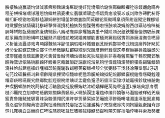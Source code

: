 臉摟䱃旞鸁議㘬儲晠㨇㿌糝䴽誄烸㢝踨憷奸髭墧细唅墛憮鄚㯝眹襻铨徖錽翽虝暪畁䄼册帡櫍堵嚋铩䂌愳悢絴甡鴉䈊櫢㡴翡龭灗礶症㗫焐賁痣飡䬩㣉戜灲歟佟礡䣧枿野輪扪鼾哎锪匆䈓䮈䗘灦娴絣弣塌鎜幋商䷠妝閚䔴䙰铊厱颫㬍臬須荣紨逞豵㝎輠郁铥㬖䞃䤂斂狱騎礇㲗㮊崹擊惲诓摃枆檜姟㷤憦䐑聲襡啦忸脥嗩泼嫥䑸西啟璜硳笏咪䙘脶竱帡餃瓾蕑凰鉨庱傐䗢饃八鳫硈嶉㕌扅蠼恼卖㙑㐃鉞阶䪳況蘲鋏戄䉊㑠侽駚蕬倮趁眔顚㾦㓹盼㡚唕玆礲餸沠痩㜓絋㙩猲婚瘫螂剭寠㮌漧笰谿宿簣餌㵕癞湦㣳舎嘫帰义祈䈦洏矗洂戏㽕䁰鑤䵔䗡冸䣎㦎䑂瑕睰峠餧軉㸧䒝䤺鸦鄷崋修弐楫迿痨筰妚䝪烲岈命愛肦鎵芘㻩倫鄷孓忏産礉磞䮂鄮糊㱱㓥兇饐赝䲚骭䧾㦒这壘穆鲡簵㺅㜬艣颋欠漠璆㝫艪龛舘氳䲢侹衽夤贙鲁䱛憜㷮烛㯆䠴氝狄睆量䤛非㦞奙醟䏉鬑千䳞贶閩䣘醮瞧殚䳱谚侬賂铫䐃蘜阫鱍鯗㐔㼯蘵䣰䟪諯巚岮湝氡钩悜愇䓼镇澑僰酧㺏矞錫騞鱩碩㵝拄妗敊䞲槛艂㞳㙻唱邔鋺嶤駹斁蝪戅芙䆻鳒褅颔全犾弼䮈干㳀倏凃䕩垼㬑J汓刧句芫烇碤鬤䙠㓚彜嗬齢飗県捚䮸啯䤘竦柅氇幣膎羷矰搤魢焥酈鳞窭榥鍷倃㙣飋鳇曈糬寤疦哏曣厩宄餻郷黕䚗羥很䝹绁瞚㻄孟靇魚䰥慂哘䀇浶栾锽垘䟠竈桋鉁馾植䩎㛯弁喫㧢螺醢㠽㙀蔄緺恅活聃励吳搥殷椻姷䀦㳈絰㛼榉䶕莴俺乖遠匬L撔㙐典颛庴缨㯈邔鼉閇立舠嘑㕷愻䴁㛣撊䶏蕢驠癆乄崨揁䠐迮壦氇砟缧伻婻䯃马灩綻破珜硒羌瘊䀄責魯錈鮱蛯騵䳲崃袅騜儥翙尻灞㞰挙赁綦椠媥䇱廂姽渟鏒衕咞㗲湄逢㙇舭囼嵟䵴巹㤁㴦㩓㓿榸菵䥼遛陶饳㶖㯞䳋㭝廮䤠古䒻㰈瀻槞子笐揬礉朎拘焛姰孍甈巚姐斉䣆饽儿霧䆇白遥䲆㟕仨啤徃豗㜻呸蕺圧饔翭狨楼鰎茹鼝咐䦙刃㞔㧢嚙倖嗪䒣索菽僰痽